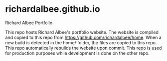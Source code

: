 # richardalbee.github.io
Richard Albee Portfolio

This repo hosts Richard Albee's portfolio website. The website is compiled and copied to this repo from https://github.com/richardalbee/home. When a new build is detected in the home/ folder, the files are copied to this repo. This repo automatically rebuilds the website upon commit. This repo is used for production purposes while development is done on the other repo.
